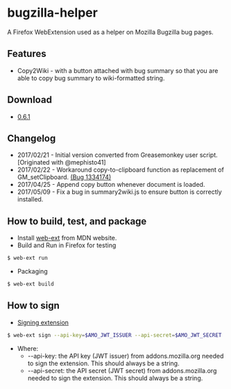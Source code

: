 # bugzilla-helper
A Firefox WebExtension used as a helper on Mozilla Bugzilla bug pages.

## Features
* Copy2Wiki - with a button attached with bug summary so that you are able to copy bug summary to wiki-formatted string.

## Download
* [0.6.1](https://github.com/astleychen/bugzilla-helper/raw/master/bin/bugzilla_helper-0.6.1-an%2Bfx.xpi)

## Changelog
* 2017/02/21 - Initial version converted from Greasemonkey user script. [Originated with @mephisto41]
* 2017/02/22 - Workaround copy-to-clipboard function as replacement of GM_setClipboard. [(Bug 1334174)](https://bugzilla.mozilla.org/show_bug.cgi?id=1334174#c8)
* 2017/04/25 - Append copy button whenever document is loaded.
* 2017/05/09 - Fix a bug in summary2wiki.js to ensure button is correctly installed.

## How to build, test, and package
* Install [web-ext](https://developer.mozilla.org/en-US/Add-ons/WebExtensions/Getting_started_with_web-ext) from MDN website.
* Build and Run in Firefox for testing
```bash
$ web-ext run
```
* Packaging
```bash
$ web-ext build
```
## How to sign
* [Signing extension](https://developer.mozilla.org/en-US/Add-ons/WebExtensions/Getting_started_with_web-ext#Signing_your_WebExtension_for_distribution)
```bash
$ web-ext sign --api-key=$AMO_JWT_ISSUER --api-secret=$AMO_JWT_SECRET
```
* Where:
  * --api-key: the API key (JWT issuer) from addons.mozilla.org needed to sign the extension. This should always be a string.
  * --api-secret: the API secret (JWT secret) from addons.mozilla.org needed to sign the extension. This should always be a string.
